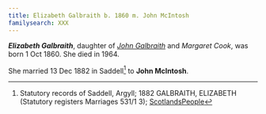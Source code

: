 ```yaml
---
title: Elizabeth Galbraith b. 1860 m. John McIntosh
familysearch: XXX
---
```

***Elizabeth Galbraith***, daughter of *[John Galbraith](galbreath-john-1821.md)* and *Margaret Cook*, was born 1 Oct 1860.  She died in 1964.

She married 13 Dec 1882 in Saddell[^marriage] to **John McIntosh**.

[^marriage]: Statutory records of Saddell, Argyll; 1882 GALBRAITH, ELIZABETH (Statutory registers Marriages 531/1 3); [ScotlandsPeople](https://www.scotlandspeople.gov.uk/view-image/nrs_stat_marriages/1731713)

